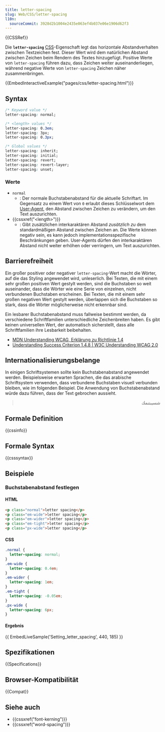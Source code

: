 ```yaml
---
title: letter-spacing
slug: Web/CSS/letter-spacing
l10n:
  sourceCommit: 3928d2b1004e2435e063ef4b037e06e1906d62f3
---
```


{{CSSRef}}

Die **`letter-spacing`** [CSS](/de/docs/Web/CSS)-Eigenschaft legt das horizontale Abstandverhalten zwischen Textzeichen fest. Dieser Wert wird dem natürlichen Abstand zwischen Zeichen beim Rendern des Textes hinzugefügt. Positive Werte von `letter-spacing` führen dazu, dass Zeichen weiter auseinanderliegen, während negative Werte von `letter-spacing` Zeichen näher zusammenbringen.

{{EmbedInteractiveExample("pages/css/letter-spacing.html")}}

## Syntax

```css
/* Keyword value */
letter-spacing: normal;

/* <length> values */
letter-spacing: 0.3em;
letter-spacing: 3px;
letter-spacing: 0.3px;

/* Global values */
letter-spacing: inherit;
letter-spacing: initial;
letter-spacing: revert;
letter-spacing: revert-layer;
letter-spacing: unset;
```

### Werte

- `normal`
  - : Der normale Buchstabenabstand für die aktuelle Schriftart. Im Gegensatz zu einem Wert von `0` erlaubt dieses Schlüsselwort dem [User-Agent](/de/docs/Glossary/user_agent), den Abstand zwischen Zeichen zu verändern, um den Text auszurichten.
- {{cssxref("&lt;length&gt;")}}
  - : Gibt zusätzlichen interkaraktären Abstand _zusätzlich zu_ dem standardmäßigen Abstand zwischen Zeichen an. Die Werte können negativ sein, es kann jedoch implementationsspezifische Beschränkungen geben. User-Agents dürfen den interkaraktären Abstand nicht weiter erhöhen oder verringern, um Text auszurichten.

## Barrierefreiheit

Ein großer positiver oder negativer `letter-spacing`-Wert macht die Wörter, auf die das Styling angewendet wird, unleserlich. Bei Texten, die mit einem sehr großen positiven Wert gestylt werden, sind die Buchstaben so weit auseinander, dass die Wörter wie eine Serie von einzelnen, nicht verbundenen Buchstaben erscheinen. Bei Texten, die mit einem sehr großen negativen Wert gestylt werden, überlappen sich die Buchstaben so stark, dass die Wörter möglicherweise nicht erkennbar sind.

Ein lesbarer Buchstabenabstand muss fallweise bestimmt werden, da verschiedene Schriftfamilien unterschiedliche Zeichenbreiten haben. Es gibt keinen universellen Wert, der automatisch sicherstellt, dass alle Schriftfamilien ihre Lesbarkeit beibehalten.

- [MDN Understanding WCAG, Erklärung zu Richtlinie 1.4](/de/docs/Web/Accessibility/Understanding_WCAG/Perceivable#guideline_1.4_make_it_easier_for_users_to_see_and_hear_content_including_separating_foreground_from_background)
- [Understanding Success Criterion 1.4.8 | W3C Understanding WCAG 2.0](https://www.w3.org/TR/UNDERSTANDING-WCAG20/visual-audio-contrast-visual-presentation.html)

## Internationalisierungsbelange

In einigen Schriftsystemen sollte kein Buchstabenabstand angewendet werden. Beispielsweise erwarten Sprachen, die das arabische Schriftsystem verwenden, dass verbundene Buchstaben visuell verbunden bleiben, wie im folgenden Beispiel. Die Anwendung von Buchstabenabstand würde dazu führen, dass der Text gebrochen aussieht.

> <p lang="ar" dir="rtl">شسيبتنمك</p>

## Formale Definition

{{cssinfo}}

## Formale Syntax

{{csssyntax}}

## Beispiele

### Buchstabenabstand festlegen

#### HTML

```html
<p class="normal">letter spacing</p>
<p class="em-wide">letter spacing</p>
<p class="em-wider">letter spacing</p>
<p class="em-tight">letter spacing</p>
<p class="px-wide">letter spacing</p>
```

#### CSS

```css
.normal {
  letter-spacing: normal;
}
.em-wide {
  letter-spacing: 0.4em;
}
.em-wider {
  letter-spacing: 1em;
}
.em-tight {
  letter-spacing: -0.05em;
}
.px-wide {
  letter-spacing: 6px;
}
```

#### Ergebnis

{{ EmbedLiveSample('Setting_letter_spacing', 440, 185) }}

## Spezifikationen

{{Specifications}}

## Browser-Kompatibilität

{{Compat}}

## Siehe auch

- {{cssxref("font-kerning")}}
- {{cssxref("word-spacing")}}
